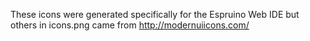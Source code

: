 These icons were generated specifically for the Espruino Web IDE
but others in icons.png came from http://modernuiicons.com/
